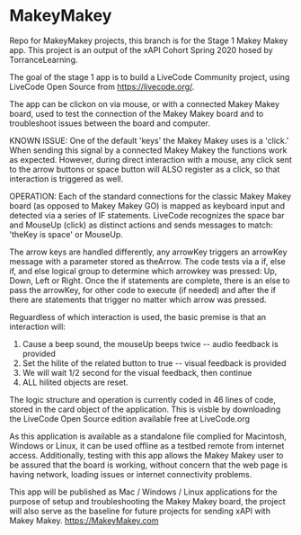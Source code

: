 # MakeyMakey
Repo for MakeyMakey projects, this branch is for the Stage 1 Makey Makey app. This project is an output of the xAPI Cohort Spring 2020 hosed by TorranceLearning.

The goal of the stage 1 app is to build a LiveCode Community project, using LiveCode Open Source from https://livecode.org/.

The app can be clickon on via mouse, or with a connected Makey Makey board, used to test the connection of the Makey Makey board and to troubleshoot issues between the board and computer.

KNOWN ISSUE:
One of the default 'keys' the Makey Makey uses is a 'click.' When sending this signal by a connected Makey Makey the functions work as expected. However, during direct interaction with a mouse, any click sent to the arrow buttons or space button will ALSO register as a click, so that interaction is triggered as well.

OPERATION:
Each of the standard connections for the classic Makey Makey board (as opposed to Makey Makey GO) is mapped as keyboard input and detected via a series of IF statements. LiveCode recognizes the space bar and MouseUp (click) as distinct actions and sends messages to match: 'theKey is space' or MouseUp.

The arrow keys are handled differently, any arrowKey triggers an arrowKey message with a parameter stored as theArrow. The code tests via a if, else if, and else logical group to determine which arrowkey was pressed: Up,  Down, Left or Right. Once the if statements are complete, there is an else to pass the arrowKey, for other code to execute (if needed) and after the if there are statements that trigger no matter which arrow was pressed.

Reguardless of which interaction is used, the basic premise is that an interaction will:
1) Cause a beep sound, the mouseUp beeps twice -- audio feedback is provided
2) Set the hilite of the related button to true -- visual feedback is provided
3) We will wait 1/2 second for the visual feedback, then continue
4) ALL hilited objects are reset.

The logic structure and operation is currently coded in 46 lines of code, stored in the card object of the application. This is visble by downloading the LiveCode Open Source edition available free at LiveCode.org

As this application is available as a standalone file complied for Macintosh, Windows or Linux, it can be used offline as a testbed remote from internet access. Additionally, testing with this app allows the Makey Makey user to be assured that the board is working, without concern that the web page is having network, loading issues or internet connectivity problems.

This app will be published as Mac / Windows / Linux applications for the purpose of setup and troubleshooting the Makey Makey board, the project will also serve as the baseline for future projects for sending xAPI with Makey Makey. https://MakeyMakey.com



